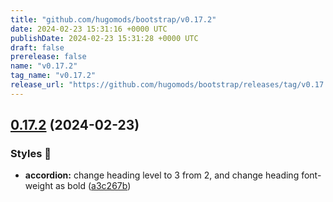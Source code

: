 ```yaml
---
title: "github.com/hugomods/bootstrap/v0.17.2"
date: 2024-02-23 15:31:16 +0000 UTC
publishDate: 2024-02-23 15:31:28 +0000 UTC
draft: false
prerelease: false
name: "v0.17.2"
tag_name: "v0.17.2"
release_url: "https://github.com/hugomods/bootstrap/releases/tag/v0.17.2"
---
```


## [0.17.2](https://github.com/hugomods/bootstrap/compare/v0.17.1...v0.17.2) (2024-02-23)


### Styles 🎨

* **accordion:** change heading level to 3 from 2, and change heading font-weight as bold ([a3c267b](https://github.com/hugomods/bootstrap/commit/a3c267b78ba08592fe192be214430587274cf3a3))
